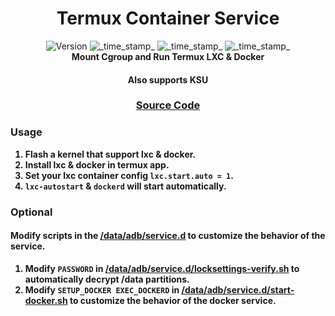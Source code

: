 <h1 align="center">Termux Container Service</h1>

<div align="center">
  <!-- Version -->
    <img src="https://img.shields.io/badge/Version-v1.3-blue.svg?longCache=true&style=popout-square"
      alt="Version" />
  <!-- Last Updated -->
    <img src="https://img.shields.io/badge/Updated-2024.12.20-green.svg?longCache=true&style=flat-square"
      alt="_time_stamp_" />
  <!-- Min Magisk -->
    <img src="https://img.shields.io/badge/MinMagisk-27.0-red.svg?longCache=true&style=flat-square"
      alt="_time_stamp_" />
  <!-- Min KSU -->
    <img src="https://img.shields.io/badge/MinKernelSU-0.9.5-red.svg?longCache=true&style=flat-square"
      alt="_time_stamp_" /></div>

<div align="center">
  <strong>Mount Cgroup and Run Termux LXC & Docker 
  <h4>Also supports KSU</h4>
</div>

<div align="center">
  <h3>
    <a href="https://github.com/5kind/termux-container">
      Source Code
    </a>
  </h3>
</div>

### Usage
1. Flash a kernel that support lxc & docker.
2. Install lxc & docker in termux app.
3. Set your lxc container config `lxc.start.auto = 1`.
4. `lxc-autostart` & `dockerd` will start automatically.

### Optional
#### Modify scripts in the [/data/adb/service.d](./service.d) to customize the behavior of the service.
1. Modify `PASSWORD` in [/data/adb/service.d/locksettings-verify.sh](./service.d/locksettings-verify.sh) to automatically decrypt /data partitions.
2. Modify `SETUP_DOCKER EXEC_DOCKERD` in [/data/adb/service.d/start-docker.sh](./service.d/start-docker.sh) to customize the behavior of the docker service.